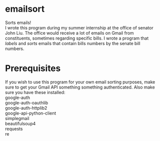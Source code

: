 # emailsort
Sorts emails!
<br>
I wrote this program during my summer internship at the office of senator John Liu. The office would receive a lot of emails on Gmail from constituents, sometimes regarding specific bills. I wrote a program that *labels* and *sorts* emails that contain bills numbers by the senate bill numbers. 

# Prerequisites
If you wish to use this program for your own email sorting purposes, make sure to get your Gmail API something something authenticated. Also make sure you have these installed:
<br>
google-auth
<br>
google-auth-oauthlib 
<br>
google-auth-httplib2 
<br>
google-api-python-client
<br>
simplegmail
<br>
beautifulsoup4
<br>
requests
<br>
re

